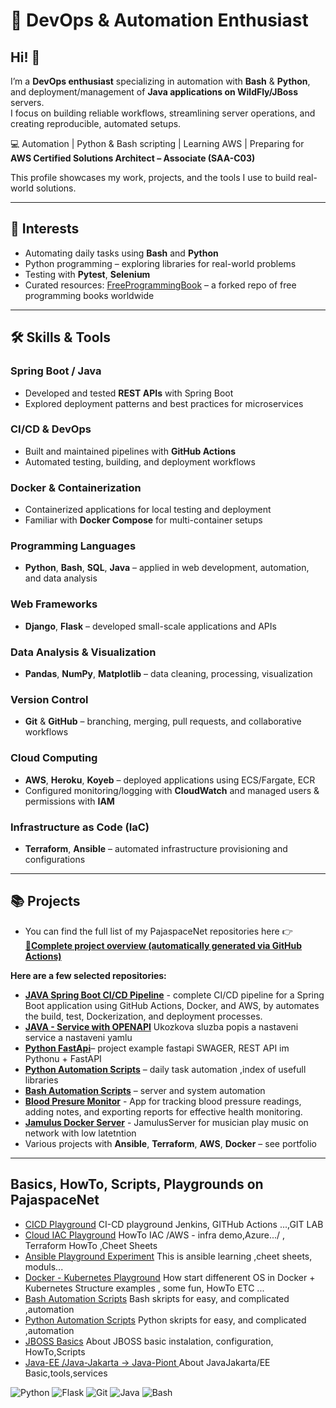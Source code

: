 
# 🔹 DevOps & Automation Enthusiast

## Hi! 👋

I’m a **DevOps enthusiast** specializing in automation with **Bash** & **Python**, and deployment/management of **Java applications on WildFly/JBoss** servers.  
I focus on building reliable workflows, streamlining server operations, and creating reproducible, automated setups.

💻 Automation | Python & Bash scripting | Learning AWS | Preparing for **AWS Certified Solutions Architect – Associate (SAA-C03)**

This profile showcases my work, projects, and the tools I use to build real-world solutions.


---

## 🚀 Interests
- Automating daily tasks using **Bash** and **Python**  
- Python programming – exploring libraries for real-world problems  
- Testing with **Pytest**, **Selenium**  
- Curated resources: [FreeProgrammingBook](https://github.com/EbookFoundation/free-programming-books) – a forked repo of free programming books worldwide  

---

## 🛠️ Skills & Tools

### Spring Boot / Java
- Developed and tested **REST APIs** with Spring Boot  
- Explored deployment patterns and best practices for microservices  

### CI/CD & DevOps
- Built and maintained pipelines with **GitHub Actions**  
- Automated testing, building, and deployment workflows  

### Docker & Containerization
- Containerized applications for local testing and deployment  
- Familiar with **Docker Compose** for multi-container setups  

### Programming Languages
- **Python**, **Bash**, **SQL**, **Java** – applied in web development, automation, and data analysis  

### Web Frameworks
- **Django**, **Flask** – developed small-scale applications and APIs  

### Data Analysis & Visualization
- **Pandas**, **NumPy**, **Matplotlib** – data cleaning, processing, visualization  

### Version Control
- **Git** & **GitHub** – branching, merging, pull requests, and collaborative workflows  

### Cloud Computing
- **AWS**, **Heroku**, **Koyeb** – deployed applications using ECS/Fargate, ECR  
- Configured monitoring/logging with **CloudWatch** and managed users & permissions with **IAM**  

### Infrastructure as Code (IaC)
- **Terraform**, **Ansible** – automated infrastructure provisioning and configurations  

---

## 📚 Projects

- You can find the full list of my PajaspaceNet repositories here 👉  
[**📂Complete project overview (automatically generated via GitHub Actions)**](https://github.com/PajaspaceNet/CI-CD-playground/blob/main/repos.md)

**Here are a few selected repositories:**

- [**JAVA Spring Boot CI/CD Pipeline**](https://github.com/PajaspaceNet/Springboot-CI-CD-Pipeline) - complete CI/CD pipeline for a Spring Boot application using GitHub Actions, Docker, and AWS, by automates the build,                                      test, Dockerization, and deployment processes.
- [**JAVA - Service with OPENAPI**](https://github.com/PajaspaceNet/JAVA_user_service_open_api/tree/main) Ukozkova sluzba  popis a nastaveni service a nastaveni yamlu 
- [**Python FastApi**](https://github.com/PajaspaceNet/fastapi_example)– project example fastapi SWAGER, REST API im Pythonu + FastAPI 
- [**Python Automation Scripts**](https://github.com/PajaspaceNet/PythonAutomate) – daily task automation ,index of usefull libraries  
- [**Bash Automation Scripts**](https://github.com/PajaspaceNet/Bash_Automation_Scripts) – server and system automation
- [**Blood Presure Monitor**](https://github.com/PajaspaceNet/TlakMonitor)  -  App for tracking blood pressure readings, adding notes, and exporting reports for effective health monitoring.
- [**Jamulus Docker Server**](https://github.com/PajaspaceNet/jamulus-docker-server) -  JamulusServer for musician play music on network with low latetntion
- Various projects with **Ansible**, **Terraform**, **AWS**, **Docker** – see portfolio  


---
## Basics, HowTo, Scripts, Playgrounds on PajaspaceNet
- [CICD Playground](https://github.com/PajaspaceNet/CI-CD-playground.git)     CI-CD playground Jenkins, GITHub Actions ...,GIT LAB
- [Cloud IAC Playground](https://github.com/PajaspaceNet/Cloud-IAC-playgroound.git)    HowTo IAC /AWS - infra demo,Azure.../ , Terraform HowTo ,Cheet Sheets
- [Ansible Playground Experiment](https://github.com/PajaspaceNet/ansible-playground-experiment.git)    This is ansible learning ,cheet sheets, moduls...
- [Docker - Kubernetes Playground](https://github.com/PajaspaceNet/docker-kubernetes-playground.git)    How start diffenerent OS in Docker + Kubernetes Structure examples , some fun, HowTo ETC ... 
- [Bash Automation Scripts](https://github.com/PajaspaceNet/Bash_Automation_Scripts.git) Bash skripts for easy, and complicated ,automation
- [Python Automation Scripts](https://github.com/PajaspaceNet/PythonAutomate) Python skripts for easy, and complicated ,automation
- [JBOSS Basics](https://github.com/PajaspaceNet/jboss-basic-/tree/main) About JBOSS basic instalation, configuration, HowTo,Scripts
- [Java-EE /Java-Jakarta -> Java-Piont ](https://github.com/PajaspaceNet/java-point) About JavaJakarta/EE Basic,tools,services





![Python](https://img.shields.io/badge/Python-3.10-blue)
![Flask](https://img.shields.io/badge/Flask-2.0-green)
![Git](https://img.shields.io/badge/Git-2.30-orange)
![Java](https://img.shields.io/badge/Java-blue)
![Bash](https://img.shields.io/badge/Bash-green)

   

<!--
**pajaspace/pajaspace** is a ✨ _special_ ✨ repository because its `README.md` (this file) appears on your GitHub profile.

Here are some ideas to get you started:

- 🔭 I’m currently working on ...
- 🌱 I’m currently learning ...
- 👯 I’m looking to collaborate on ...
- 🤔 I’m looking for help with ...
- 💬 Ask me about ...
- 📫 How to reach me: ...
- 😄 Pronouns: ...
- ⚡ Fun fact: ...
-->

<!--
**PajaspaceNet/PajaspaceNet** is a ✨ _special_ ✨ repository because its `README.md` (this file) appears on your GitHub profile.

Here are some ideas to get you started:

- 🔭 I’m currently working on ...
- 🌱 I’m currently learning ...
- 👯 I’m looking to collaborate on ...
- 🤔 I’m looking for help with ...
- 💬 Ask me about ...
- 📫 How to reach me: ...
- 😄 Pronouns: ...
- ⚡ Fun fact: ...
-->
